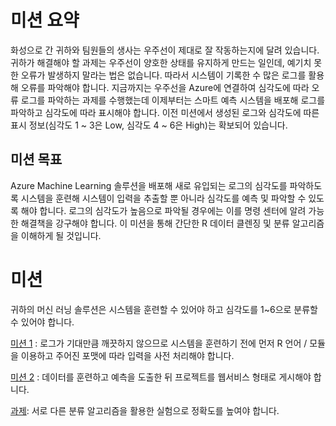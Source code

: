 # 미션 요약
화성으로 간 귀하와 팀원들의 생사는 우주선이 제대로 잘 작동하는지에 달려 있습니다. 귀하가 해결해야 할 과제는 우주선이 양호한 상태를 유지하게 만드는 일인데, 예기치 못한 오류가 발생하지 말라는 법은 없습니다. 따라서 시스템이 기록한 수 많은 로그를 활용해 오류를 파악해야 합니다. 지금까지는 우주선을 Azure에 연결하여 심각도에 따라 오류 로그를 파악하는 과제를 수행했는데 이제부터는 스마트 예측 시스템을 배포해 로그를 파악하고 심각도에 따라 표시해야 합니다. 이전 미션에서 생성된 로그와 심각도에 따른 표시 정보(심각도 1 ~ 3은 Low, 심각도 4 ~ 6은 High)는 확보되어 있습니다.

## 미션 목표
Azure Machine Learning 솔루션을 배포해 새로 유입되는 로그의 심각도를 파악하도록 시스템을 훈련해 시스템이 입력을 추출할 뿐 아니라 심각도를 예측 및 파악할 수 있도록 해야 합니다. 로그의 심각도가 높음으로 파악될 경우에는 이를 명령 센터에 알려 가능한 해결책을 강구해야 합니다.
이 미션을 통해 간단한 R 데이터 클렌징 및 분류 알고리즘을 이해하게 될 것입니다.

# 미션 
귀하의 머신 러닝 솔루션은 시스템을 훈련할 수 있어야 하고 심각도를 1~6으로 분류할 수 있어야 합니다.

[미션 1](https://github.com/Microsoft-Korea-DX/Mission-Mars/blob/master/1.Mission1.md) : 로그가 기대만큼 깨끗하지 않으므로 시스템을 훈련하기 전에 먼저 R 언어 / 모듈을 이용하고 주어진 포맷에 따라 입력을 사전 처리해야 합니다.

[미션 2](https://github.com/Microsoft-Korea-DX/Mission-Mars/blob/master/2.Mission2.md) : 데이터를 훈련하고 예측을 도출한 뒤 프로젝트를 웹서비스 형태로 게시해야 합니다.

[과제](https://github.com/Microsoft-Korea-DX/Mission-Mars/blob/master/3.Challenge.md): 서로 다른 분류 알고리즘을 활용한 실험으로 정확도를 높여야 합니다.
